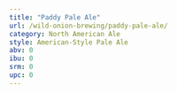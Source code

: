 ```yaml
---
title: "Paddy Pale Ale"
url: /wild-onion-brewing/paddy-pale-ale/
category: North American Ale
style: American-Style Pale Ale
abv: 0
ibu: 0
srm: 0
upc: 0
---
```


